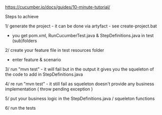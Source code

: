 https://cucumber.io/docs/guides/10-minute-tutorial/

Steps to achieve

1/ generate the project - it can be done via artyfact - see create-project.bat
   - you get pom.xml, RunCucumberTest.java & StepDefinitions.java in test (sub)folders

2/ create your feature file in test resources folder
   - enter feature & scenario

3/ run "mvn test" - it will fail but in the output it gives you the squeleton of the code to add in StepDefinitions.java

4/ re run "mvn test" - it still fail as squeleton doesn't provide any business implementation ( throw pending exception )

5/ put your business logic in the StepDefinitions.java / squeleton functions

6/ run the tests  
